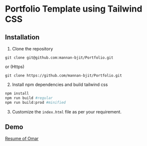 # Portfolio Template using Tailwind CSS

## Installation
1. Clone the repository
```
git clone git@github.com:mannan-bjit/Portfolio.git
```
   or (Https)
```
git clone https://github.com/mannan-bjit/Portfolio.git
```

2. Install npm dependencies and build tailwind css
```bash
npm install
npm run build #regular
npm run build:prod #minified
```

3. Customize the `index.html` file as per your requirement.

## Demo
[Resume of Omar](http://mbhuiyan.com)